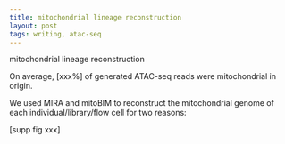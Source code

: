 ```yaml
---
title: mitochondrial lineage reconstruction
layout: post
tags: writing, atac-seq
---
```



mitochondrial lineage reconstruction


On average, [xxx%] of generated ATAC-seq reads were mitochondrial in origin.

We used MIRA and mitoBIM to reconstruct the mitochondrial genome of each individual/library/flow cell for two reasons:

[supp fig xxx]